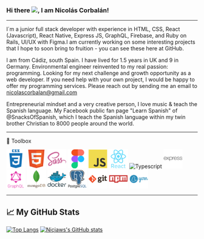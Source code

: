 ### Hi there <img src="https://raw.githubusercontent.com/MartinHeinz/MartinHeinz/master/wave.gif" width="30px">, I am Nicolás Corbalán!

***

I´m a junior full stack developer with experience in HTML, CSS, React (Javascript), React Native, Express JS, GraphQL, Firebase, and Ruby on Rails, UI/UX with Figma.I am currently working on some interesting projects that I hope to soon bring to fruition - you can see these here at GitHub.

I am from Cádiz, south Spain. I have lived for 1.5 years in UK and 9 in Germany. Environmental engineer reinvented to my real passion: programming. Looking for my next challenge and growth opportunity as a web developer. If you need help with your own project, I would be happy to offer my programming services. Please reach out by sending me an email to nicolascorbalan@gmail.com

Entrepreneurial mindset and a very creative person, I love music & teach the Spanish language. My Facebook public fan page "Learn Spanish" of @SnacksOfSpanish, which I teach the Spanish language within my twin brother Christian to 8000 people around the world. 


***

🧰 Toolbox

<img src="https://github.com/devicons/devicon/blob/master/icons/css3/css3-plain-wordmark.svg" alt="CSS" width="50" height="50"/> <img src="https://github.com/devicons/devicon/blob/master/icons/html5/html5-original.svg" alt="HTML" width="50" height="50"/> <img src="https://github.com/devicons/devicon/blob/master/icons/sass/sass-original.svg" alt="Sass" width="50" height="50"/> <img src="https://github.com/devicons/devicon/blob/master/icons/figma/figma-original.svg" alt="Figma" width="50" height="50"/>
<img src="https://github.com/devicons/devicon/blob/master/icons/javascript/javascript-original.svg" alt="JavaScript" width="50" height="50"/> 
<img src="https://github.com/devicons/devicon/blob/master/icons/react/react-original-wordmark.svg" alt="ReactJS" width="50" height="50"/>
<img src="https://github.com/devicons/devicon/blob/master/icons/typescript/typescript-plain-wordmark.svg" alt="Typescript" width="50" height="50"/> 
<img src="https://github.com/devicons/devicon/blob/master/icons/express/express-original-wordmark.svg" alt="ExpressJS" width="50" height="50"/> 
<img src="https://github.com/devicons/devicon/blob/master/icons/graphql/graphql-plain-wordmark.svg" alt="GraphQL" width="50" height="50"/>
<img src="https://github.com/devicons/devicon/blob/master/icons/mongodb/mongodb-original-wordmark.svg" alt="MongoDB" width="50" height="50"/>
<img src="https://github.com/devicons/devicon/blob/master/icons/docker/docker-original-wordmark.svg" alt="Docker" width="50" height="50"/>
<img src="https://github.com/devicons/devicon/blob/master/icons/postgresql/postgresql-original-wordmark.svg" alt="PostgreSQL" width="50" height="50"/>
<img src="https://github.com/devicons/devicon/blob/master/icons/git/git-original-wordmark.svg" alt="Git" width="50" height="50"/>
<img src="https://github.com/devicons/devicon/blob/master/icons/npm/npm-original-wordmark.svg" alt="npm" width="50" height="50"/> <img src="https://github.com/devicons/devicon/blob/master/icons/yarn/yarn-original-wordmark.svg" alt="yarn" width="50" height="50"/> 

***
## &#x1f4c8; My GitHub Stats

[![Top Langs](https://github-readme-stats.vercel.app/api/top-langs/?username=nicjaws&hide=java,html,css&theme=radical)](https://github.com/anuraghazra/github-readme-stats) [![Nicjaws's GitHub stats](https://github-readme-stats.vercel.app/api?username=nicjaws&theme=radical)](https://github.com/anuraghazra/github-readme-stats)

